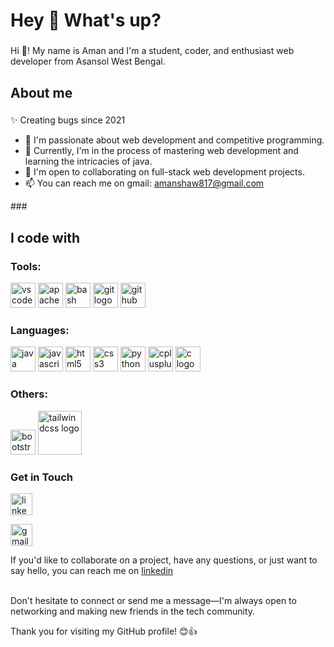 <h1 align="left">Hey 👋 What's up?</h1>

###

<p align="left">Hi 👋! My name is Aman and I'm a student, coder, and enthusiast web developer from Asansol West Bengal.</p>

###

<h2 align="left">About me</h2>

###

<p align="left">✨ Creating bugs since 2021</p>
<ul>
    <li>👀 I'm passionate about web development and competitive programming.</li>
    <li>🌱 Currently, I'm in the process of mastering web development and learning the intricacies of java.</li>
    <li>💞️ I'm open to collaborating on full-stack web development projects.</li>
    <li>📫 You can reach me on gmail: <a href="mailto:amanshaw817@gmail.com">amanshaw817@gmail.com</a></li>
</ul>
###

<h2 align="left">I code with</h2>

<h3>Tools:</h3>
<div>
    <img src="https://cdn.jsdelivr.net/gh/devicons/devicon/icons/vscode/vscode-original.svg" height="40" alt="vscode logo" />
    <img src="https://cdn.jsdelivr.net/gh/devicons/devicon/icons/apache/apache-original.svg" height="40" alt="apache logo" />
    <img src="https://cdn.jsdelivr.net/gh/devicons/devicon/icons/bash/bash-original.svg" height="40" alt="bash logo" />
    <img src="https://cdn.jsdelivr.net/gh/devicons/devicon/icons/git/git-original.svg" height="40" alt="git logo" />
    <img src="https://cdn.jsdelivr.net/gh/devicons/devicon/icons/github/github-original.svg" height="40" alt="github logo" />
</div>

<!-- Languages -->
<h3>Languages:</h3>
<div>  
    <img src="https://cdn.jsdelivr.net/gh/devicons/devicon/icons/java/java-original.svg" height="40" alt="java logo" />  
    <img src="https://cdn.jsdelivr.net/gh/devicons/devicon/icons/javascript/javascript-original.svg" height="40" alt="javascript logo" />  
    <img src="https://cdn.jsdelivr.net/gh/devicons/devicon/icons/html5/html5-original.svg" height="40" alt="html5 logo" />  
    <img src="https://cdn.jsdelivr.net/gh/devicons/devicon/icons/css3/css3-original.svg" height="40" alt="css3 logo" />  
    <img src="https://cdn.jsdelivr.net/gh/devicons/devicon/icons/python/python-original.svg" height="40" alt="python logo" />  
    <img src="https://cdn.jsdelivr.net/gh/devicons/devicon/icons/cplusplus/cplusplus-original.svg" height="40" alt="cplusplus logo" />  
    <img src="https://cdn.jsdelivr.net/gh/devicons/devicon/icons/c/c-original.svg" height="40" alt="c logo" />  
</div>

<!-- Others -->
<h3>Others:</h3>
<div>
  <img src="https://cdn.jsdelivr.net/gh/devicons/devicon/icons/bootstrap/bootstrap-original.svg" height="40" alt="bootstrap logo" />  
<img src="https://cdn.jsdelivr.net/gh/devicons/devicon/icons/tailwindcss/tailwindcss-original-wordmark.svg" height="70" alt="tailwindcss logo" /> <!-- Increased height -->  
</div>
<div>
    <h3>Get in Touch</h3>
    
<a href="https://www.linkedin.com/in/amanshaw445/">   <img src="https://img.shields.io/static/v1?message=LinkedIn&logo=linkedin&label=&color=0077B5&logoColor=white&labelColor=&style=for-the-badge" height="35" alt="linkedin logo"  /> </a>
    
<a href="mailto:amanshaw817@gmail.com">   <img src="https://img.shields.io/static/v1?message=Gmail&logo=gmail&label=&color=D14836&logoColor=white&labelColor=&style=for-the-badge" height="35" alt="gmail logo"  /> </a>
    
<p>If you'd like to collaborate on a project, have any questions, or just want to say hello, you can reach me on
  <a href="https://www.linkedin.com/in/amanshaw445/">linkedin</a></p>
<br> Don't hesitate to connect or send me a message—I'm always open to networking and making new friends in the tech community.</p>
</div>
<p>Thank you for visiting my GitHub profile! 😊👍</p>
</div>
</body>
</html>
